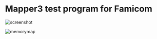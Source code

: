 # Mapper3 test program for Famicom

![screenshot](https://github.com/nicotakuya/diyfccartridgemp3/assets/5597377/1b25f838-36d2-45ca-88fc-a25b219e9974)

![memorymap](https://github.com/nicotakuya/diyfccartridgemp3/assets/5597377/053513bc-3467-4bbb-b5cb-9e4dabfcfe88)


